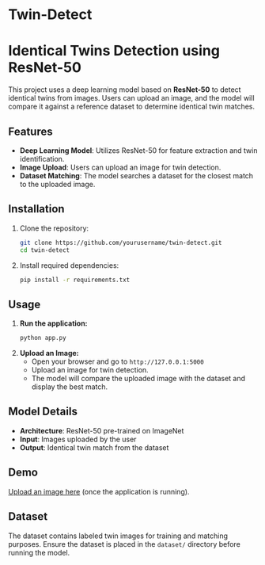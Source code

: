 # Twin-Detect
# Identical Twins Detection using ResNet-50

This project uses a deep learning model based on **ResNet-50** to detect identical twins from images. Users can upload an image, and the model will compare it against a reference dataset to determine identical twin matches.

## Features
- **Deep Learning Model**: Utilizes ResNet-50 for feature extraction and twin identification.
- **Image Upload**: Users can upload an image for twin detection.
- **Dataset Matching**: The model searches a dataset for the closest match to the uploaded image.

## Installation

1. Clone the repository:
   ```bash
   git clone https://github.com/yourusername/twin-detect.git
   cd twin-detect
   ```
2. Install required dependencies:
   ```bash
   pip install -r requirements.txt
   ```

## Usage

1. **Run the application:**
   ```bash
   python app.py
   ```
2. **Upload an Image:**
   - Open your browser and go to `http://127.0.0.1:5000`
   - Upload an image for twin detection.
   - The model will compare the uploaded image with the dataset and display the best match.

## Model Details
- **Architecture**: ResNet-50 pre-trained on ImageNet
- **Input**: Images uploaded by the user
- **Output**: Identical twin match from the dataset

## Demo
[Upload an image here](http://127.0.0.1:5000) (once the application is running).

## Dataset
The dataset contains labeled twin images for training and matching purposes. Ensure the dataset is placed in the `dataset/` directory before running the model.
